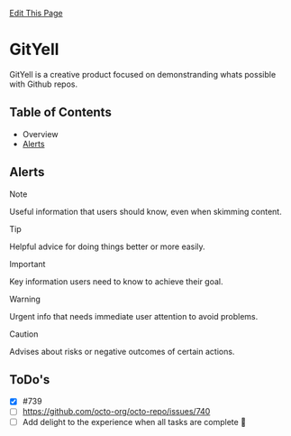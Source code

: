 [Edit This Page](https://github.com/karsonenns/GitYell/edit/main/README.md)

# GitYell
GitYell is a creative product focused on demonstranding whats possible with Github repos.


## Table of Contents
* Overview
* [Alerts](#alerts)

## Alerts
> [!NOTE]
> Useful information that users should know, even when skimming content.

> [!TIP]
> Helpful advice for doing things better or more easily.

> [!IMPORTANT]
> Key information users need to know to achieve their goal.

> [!WARNING]
> Urgent info that needs immediate user attention to avoid problems.

> [!CAUTION]
> Advises about risks or negative outcomes of certain actions.

## ToDo's
- [x] #739
- [ ] https://github.com/octo-org/octo-repo/issues/740
- [ ] Add delight to the experience when all tasks are complete :tada:
